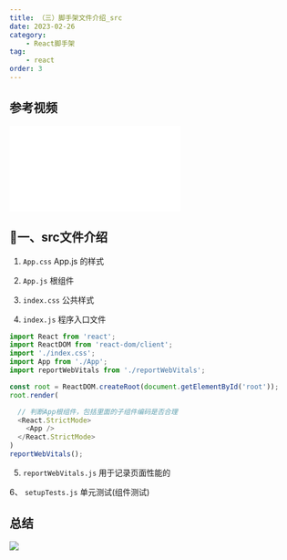 ```yaml
---
title: （三）脚手架文件介绍_src
date: 2023-02-26
category:
    - React脚手架
tag: 
    - react
order: 3
---
```


## 参考视频
<iframe src="//player.bilibili.com/player.html?aid=798144910&bvid=BV1wy4y1D7JT&cid=266612547&page=51" scrolling="no" border="0" frameborder="no" framespacing="0" allowfullscreen="true"> </iframe>

## 🎄一、src文件介绍

1. `App.css` App.js 的样式

2. `App.js` 根组件

3. `index.css` 公共样式

4. `index.js` 程序入口文件
```js
import React from 'react';
import ReactDOM from 'react-dom/client';
import './index.css';
import App from './App';
import reportWebVitals from './reportWebVitals';

const root = ReactDOM.createRoot(document.getElementById('root'));
root.render(

  // 判断App根组件，包括里面的子组件编码是否合理
  <React.StrictMode>
    <App />
  </React.StrictMode>
)
reportWebVitals();

```

5. `reportWebVitals.js` 用于记录页面性能的

6、 `setupTests.js` 单元测试(组件测试)

## 总结

![](https://image.zswei.xyz/img/202302262358674.png)